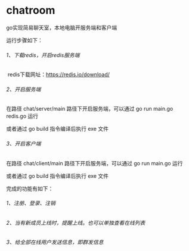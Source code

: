 # chatroom
go实现简易聊天室，本地电脑开服务端和客户端

运行步骤如下：
###### 1、下载redis，开启redis服务端

​    redis下载网址：https://redis.io/download/

###### 2、开启服务端

在路径 chat/server/main 路径下开启服务端，可以通过 go run main.go redis.go 运行

或者通过 go build 指令编译后执行 exe 文件

###### 3、开启客户端

在路径 chat/client/main 路径下开启服务端，可以通过 go run main.go 运行

或者通过 go build 指令编译后执行 exe 文件

完成的功能有如下：
###### 1、注册、登录、注销
###### 2、当有新成员上线时，提醒上线。也可以单独查看在线列表
###### 3、给全部在线用户发送信息，即群发信息

